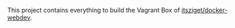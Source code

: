 This project contains everything to build the Vagrant Box of [itsziget/docker-webdev](https://app.vagrantup.com/itsziget/boxes/docker-webdev). 